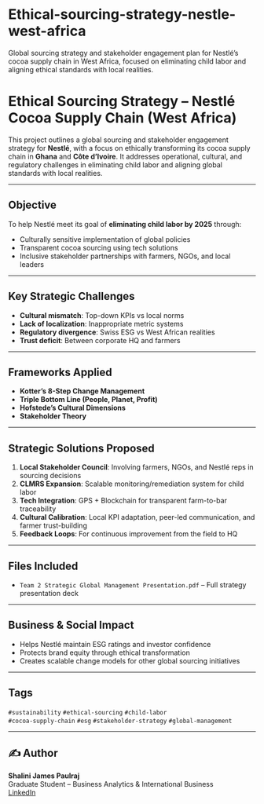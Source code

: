 # Ethical-sourcing-strategy-nestle-west-africa
Global sourcing strategy and stakeholder engagement plan for Nestlé’s cocoa supply chain in West Africa, focused on eliminating child labor and aligning ethical standards with local realities.
# Ethical Sourcing Strategy – Nestlé Cocoa Supply Chain (West Africa)

This project outlines a global sourcing and stakeholder engagement strategy for **Nestlé**, with a focus on ethically transforming its cocoa supply chain in **Ghana** and **Côte d’Ivoire**. It addresses operational, cultural, and regulatory challenges in eliminating child labor and aligning global standards with local realities.

---

##  Objective

To help Nestlé meet its goal of **eliminating child labor by 2025** through:
- Culturally sensitive implementation of global policies
- Transparent cocoa sourcing using tech solutions
- Inclusive stakeholder partnerships with farmers, NGOs, and local leaders

---

##  Key Strategic Challenges

- **Cultural mismatch**: Top-down KPIs vs local norms
- **Lack of localization**: Inappropriate metric systems
- **Regulatory divergence**: Swiss ESG vs West African realities
- **Trust deficit**: Between corporate HQ and farmers

---

##  Frameworks Applied

- **Kotter’s 8-Step Change Management**
- **Triple Bottom Line (People, Planet, Profit)**
- **Hofstede’s Cultural Dimensions**
- **Stakeholder Theory**

---

## Strategic Solutions Proposed

1. **Local Stakeholder Council**: Involving farmers, NGOs, and Nestlé reps in sourcing decisions
2. **CLMRS Expansion**: Scalable monitoring/remediation system for child labor
3. **Tech Integration**: GPS + Blockchain for transparent farm-to-bar traceability
4. **Cultural Calibration**: Local KPI adaptation, peer-led communication, and farmer trust-building
5. **Feedback Loops**: For continuous improvement from the field to HQ

---

##  Files Included

- `Team 2 Strategic Global Management Presentation.pdf` – Full strategy presentation deck

---

##  Business & Social Impact

- Helps Nestlé maintain ESG ratings and investor confidence
- Protects brand equity through ethical transformation
- Creates scalable change models for other global sourcing initiatives

---

## Tags

`#sustainability` `#ethical-sourcing` `#child-labor`  
`#cocoa-supply-chain` `#esg` `#stakeholder-strategy` `#global-management`

---

## ✍️ Author

**Shalini James Paulraj**  
Graduate Student – Business Analytics & International Business  
[LinkedIn](https://linkedin.com/in/shalinijamespaulraj)
